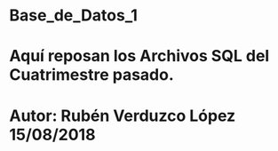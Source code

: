 # Base_de_Datos_1
# Aquí reposan los Archivos SQL del Cuatrimestre pasado.
# Autor: Rubén Verduzco López 15/08/2018
